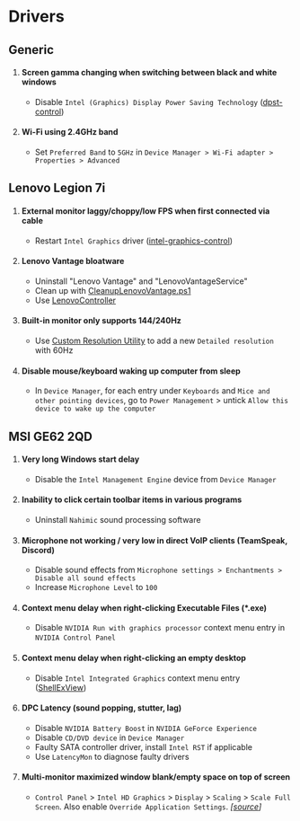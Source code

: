# Drivers

## Generic

1. #### Screen gamma changing when switching between black and white windows
   - Disable `Intel (Graphics) Display Power Saving Technology` ([dpst-control](https://github.com/orev/dpst-control))
2. #### Wi-Fi using 2.4GHz band
   - Set `Preferred Band` to `5GHz` in `Device Manager > Wi-Fi adapter > Properties > Advanced`

## Lenovo Legion 7i

1.  #### External monitor laggy/choppy/low FPS when first connected via cable
    - Restart `Intel Graphics` driver ([intel-graphics-control](scripts/intel-graphics-control/README.md))
2.  #### Lenovo Vantage bloatware
    - Uninstall "Lenovo Vantage" and "LenovoVantageService"
    - Clean up with [CleanupLenovoVantage.ps1](scripts/CleanupLenovoVantage.ps1)
    - Use [LenovoController](https://github.com/ViRb3/LenovoController)
3.  #### Built-in monitor only supports 144/240Hz
    - Use [Custom Resolution Utility](https://www.monitortests.com/forum/Thread-Custom-Resolution-Utility-CRU) to add a new `Detailed resolution` with 60Hz
4.  #### Disable mouse/keyboard waking up computer from sleep
    - In `Device Manager`, for each entry under `Keyboards` and `Mice and other pointing devices`, go to `Power Management` > untick `Allow this device to wake up the computer`

## MSI GE62 2QD

1. #### Very long Windows start delay
   - Disable the `Intel Management Engine` device from `Device Manager`
2. #### Inability to click certain toolbar items in various programs
   - Uninstall `Nahimic` sound processing software
3. #### Microphone not working / very low in direct VoIP clients (TeamSpeak, Discord)
   - Disable sound effects from `Microphone settings > Enchantments > Disable all sound effects`
   - Increase `Microphone Level` to `100`
4. #### Context menu delay when right-clicking Executable Files (\*.exe)
   - Disable `NVIDIA Run with graphics processor` context menu entry in `NVIDIA Control Panel`
5. #### Context menu delay when right-clicking an empty desktop
   - Disable `Intel Integrated Graphics` context menu entry ([ShellExView](https://www.nirsoft.net/utils/shexview.html))
6. #### DPC Latency (sound popping, stutter, lag)
   - Disable `NVIDIA Battery Boost` in `NVIDIA GeForce Experience`
   - Disable `CD/DVD device` in `Device Manager`
   - Faulty SATA controller driver, install `Intel RST` if applicable
   - Use `LatencyMon` to diagnose faulty drivers
7. #### Multi-monitor maximized window blank/empty space on top of screen
   - `Control Panel` > `Intel HD Graphics` > `Display` > `Scaling` > `Scale Full Screen`. Also enable `Override Application Settings`. _[[source](https://answers.microsoft.com/en-us/windows/forum/all/windows-10-multi-monitor-maximized-window/3c2042ef-73df-401c-9a59-65b347d4dbea)]_
